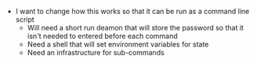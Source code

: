 * I want to change how this works so that it can be run as a command line script
  * Will need a short run deamon that will store the password so that it isn't needed to entered before each command
  * Need a shell that will set environment variables for state
  * Need an infrastructure for sub-commands
